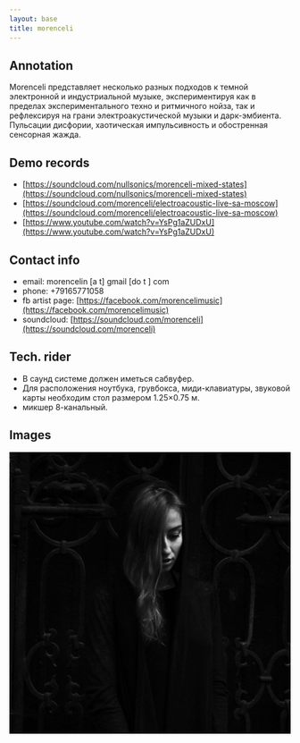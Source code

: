 ```yaml
---
layout: base
title: morenceli
---
```


## Annotation

Morenceli представляет несколько разных подходов к темной электронной и
индустриальной музыке, экспериментируя как в пределах экспериментального техно и
ритмичного нойза, так и рефлексируя на грани электроакустической музыки и
дарк-эмбиента. Пульсации дисфории, хаотическая импульсивность и обостренная
сенсорная жажда.

## Demo records

- [https://soundcloud.com/nullsonics/morenceli-mixed-states](https://soundcloud.com/nullsonics/morenceli-mixed-states)
- [https://soundcloud.com/morenceli/electroacoustic-live-sa-moscow](https://soundcloud.com/morenceli/electroacoustic-live-sa-moscow)
- [https://www.youtube.com/watch?v=YsPg1aZUDxU](https://www.youtube.com/watch?v=YsPg1aZUDxU)

## Contact info

- email: morencelin [a t] gmail [do t ] com
- phone: +79165771058
- fb artist page: [https://facebook.com/morencelimusic](https://facebook.com/morencelimusic)
- soundcloud: [https://soundcloud.com/morenceli](https://soundcloud.com/morenceli)

## Tech. rider

- В саунд системе должен иметься сабвуфер.
- Для расположения ноутбука, грувбокса, миди-клавиатуры, звуковой карты
  необходим стол размером 1.25×0.75 м.
- микшер 8-канальный.

## Images

<a href="/img/morenceli/1.jpg" target="_blank"><img src="/img/morenceli/1.jpg"></a>
